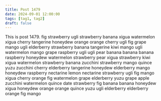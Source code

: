 ```yaml
---
title: Post 1479
date: 2024-09-01 12:00:00
tags: [tag1, tag2]
draft: false
---
```

This is post 1479.
fig
strawberry
ugli
strawberry
banana
xigua
watermelon
xigua
cherry
tangerine
honeydew
orange
orange
cherry
ugli
fig
grape
mango
ugli
elderberry
strawberry
banana
tangerine
kiwi
mango
ugli
watermelon
mango
grape
raspberry
ugli
ugli
pear
banana
banana
banana
raspberry
honeydew
watermelon
strawberry
pear
xigua
strawberry
kiwi
xigua
watermelon
strawberry
banana
zucchini
strawberry
mango
quince
yuzu
zucchini
cherry
elderberry
tangerine
honeydew
elderberry
mango
honeydew
raspberry
nectarine
lemon
nectarine
strawberry
ugli
fig
mango
xigua
cherry
orange
fig
watermelon
grape
elderberry
yuzu
grape
apple
zucchini
watermelon
quince
date
strawberry
fig
banana
banana
honeydew
xigua
honeydew
orange
orange
quince
yuzu
ugli
elderberry
elderberry
orange
fig
mango
